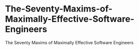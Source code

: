 # The-Seventy-Maxims-of-Maximally-Effective-Software-Engineers
The Seventy Maxims of Maximally Effective Software Engineers
